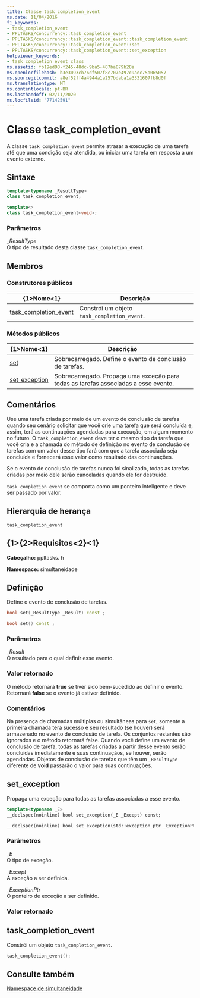 ```yaml
---
title: Classe task_completion_event
ms.date: 11/04/2016
f1_keywords:
- task_completion_event
- PPLTASKS/concurrency::task_completion_event
- PPLTASKS/concurrency::task_completion_event::task_completion_event
- PPLTASKS/concurrency::task_completion_event::set
- PPLTASKS/concurrency::task_completion_event::set_exception
helpviewer_keywords:
- task_completion_event class
ms.assetid: fb19ed98-f245-48dc-9ba5-487ba879b28a
ms.openlocfilehash: b3e3093cb76df507f8c707e497c9aec75a065057
ms.sourcegitcommit: a8ef52ff4a4944a1a257bdaba1a3331607fb8d0f
ms.translationtype: MT
ms.contentlocale: pt-BR
ms.lasthandoff: 02/11/2020
ms.locfileid: "77142591"
---
```

# <a name="task_completion_event-class"></a>Classe task_completion_event

A classe `task_completion_event` permite atrasar a execução de uma tarefa até que uma condição seja atendida, ou iniciar uma tarefa em resposta a um evento externo.

## <a name="syntax"></a>Sintaxe

```cpp
template<typename _ResultType>
class task_completion_event;

template<>
class task_completion_event<void>;
```

### <a name="parameters"></a>Parâmetros

*_ResultType*<br/>
O tipo de resultado desta classe `task_completion_event`.

## <a name="members"></a>Membros

### <a name="public-constructors"></a>Construtores públicos

|{1&gt;Nome&lt;1}|Descrição|
|----------|-----------------|
|[task_completion_event](#ctor)|Constrói um objeto `task_completion_event`.|

### <a name="public-methods"></a>Métodos públicos

|{1&gt;Nome&lt;1}|Descrição|
|----------|-----------------|
|[set](#set)|Sobrecarregado. Define o evento de conclusão de tarefas.|
|[set_exception](#set_exception)|Sobrecarregado. Propaga uma exceção para todas as tarefas associadas a esse evento.|

## <a name="remarks"></a>Comentários

Use uma tarefa criada por meio de um evento de conclusão de tarefas quando seu cenário solicitar que você crie uma tarefa que será concluída e, assim, terá as continuações agendadas para execução, em algum momento no futuro. O `task_completion_event` deve ter o mesmo tipo da tarefa que você cria e a chamada do método de definição no evento de conclusão de tarefas com um valor desse tipo fará com que a tarefa associada seja concluída e fornecerá esse valor como resultado das continuações.

Se o evento de conclusão de tarefas nunca foi sinalizado, todas as tarefas criadas por meio dele serão canceladas quando ele for destruído.

`task_completion_event` se comporta como um ponteiro inteligente e deve ser passado por valor.

## <a name="inheritance-hierarchy"></a>Hierarquia de herança

`task_completion_event`

## <a name="requirements"></a>{1&gt;{2&gt;Requisitos&lt;2}&lt;1}

**Cabeçalho:** ppltasks. h

**Namespace:** simultaneidade

## <a name="set"></a>Definição

Define o evento de conclusão de tarefas.

```cpp
bool set(_ResultType _Result) const ;

bool set() const ;
```

### <a name="parameters"></a>Parâmetros

*_Result*<br/>
O resultado para o qual definir esse evento.

### <a name="return-value"></a>Valor retornado

O método retornará **true** se tiver sido bem-sucedido ao definir o evento. Retornará **false** se o evento já estiver definido.

### <a name="remarks"></a>Comentários

Na presença de chamadas múltiplas ou simultâneas para `set`, somente a primeira chamada terá sucesso e seu resultado (se houver) será armazenado no evento de conclusão de tarefa. Os conjuntos restantes são ignorados e o método retornará false. Quando você define um evento de conclusão de tarefa, todas as tarefas criadas a partir desse evento serão concluídas imediatamente e suas continuaçãos, se houver, serão agendadas. Objetos de conclusão de tarefas que têm um `_ResultType` diferente de **void** passarão o valor para suas continuações.

## <a name="set_exception"></a>set_exception

Propaga uma exceção para todas as tarefas associadas a esse evento.

```cpp
template<typename _E>
__declspec(noinline) bool set_exception(_E _Except) const;

__declspec(noinline) bool set_exception(std::exception_ptr _ExceptionPtr) const ;
```

### <a name="parameters"></a>Parâmetros

*_E*<br/>
O tipo de exceção.

*_Except*<br/>
A exceção a ser definida.

*_ExceptionPtr*<br/>
O ponteiro de exceção a ser definido.

### <a name="return-value"></a>Valor retornado

## <a name="ctor"></a>task_completion_event

Constrói um objeto `task_completion_event`.

```cpp
task_completion_event();
```

## <a name="see-also"></a>Consulte também

[Namespace de simultaneidade](concurrency-namespace.md)
